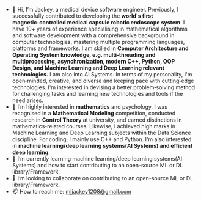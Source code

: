 - 👋 Hi, I’m Jackey, a medical device software engineer. Previously, I successfully contributed to developing the **world's first magnetic‑controlled medical capsule robotic endoscope system**.
    I have 10+ years of experience specialising in mathematical algorithms and software development with a comprehensive background in computer technologies,
    mastering multiple programming languages, platforms and frameworks. I am skilled in **Computer Architecture and Operating System knowledge, e.g. multi‑threading and multiprocessing,
    asynchronization, modern C++, Python, OOP Design, and Machine Learning and Deep Learning relevant technologies.** I am also into AI Systems.
    In terms of my personality, I'm open‑minded, creative, and diverse and keeping pace with cutting‑edge technologies. 
    I'm interested in devising a better problem‑solving method for challenging tasks and learning new technologies and tools if the need arises.
- 👀 I’m highly interested in **mathematics** and psychology. I was recognised in a **Mathematical Modeling** competition, conducted research in **Control Theory** at university,
  and earned distinctions in mathematics-related courses. Likewise, I achieved high marks in Machine Learning and Deep Learning subjects within the Data Science
  discipline. For coding, I mainly use C++ and Python. I'm also interested in **machine learning/deep learning systems(AI Systems) and efficient deep learning**. 
- 🌱 I’m currently learning machine learning/deep learning systems(AI Systems) and how to start contributing to an open-source ML or DL library/Framework. 
- 💞️ I’m looking to collaborate on contributing to an open-source ML or DL library/Framework.
- 📫 How to reach me: mjjackey1208@gmail.com
